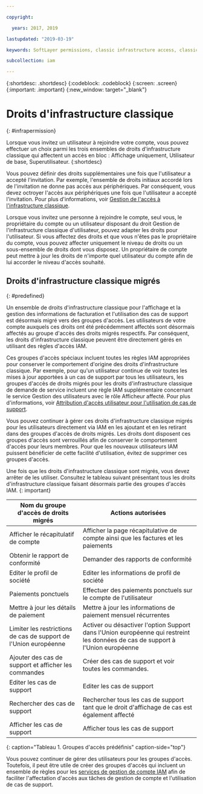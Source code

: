 ```yaml
---

copyright:

  years: 2017, 2019

lastupdated: "2019-03-19"

keywords: SoftLayer permissions, classic infrastructure access, classic infrastructure permission, migrated SoftLayer permissions, migrated permission access group

subcollection: iam

---
```


{:shortdesc: .shortdesc}
{:codeblock: .codeblock}
{:screen: .screen}
{:important: .important}
{:new_window: target="_blank"}

# Droits d'infrastructure classique
{: #infrapermission}

Lorsque vous invitez un utilisateur à rejoindre votre compte, vous pouvez effectuer un choix parmi les trois ensembles de droits d'infrastructure classique qui affectent un accès en bloc : Affichage uniquement, Utilisateur de base, Superutilisateur.
{:shortdesc}

Vous pouvez définir des droits supplémentaires une fois que l'utilisateur a accepté l'invitation. Par exemple, l'ensemble de droits initiaux accordé lors de l'invitation ne donne pas accès aux périphériques. Par conséquent, vous devez octroyer l'accès aux périphériques une fois que l'utilisateur a accepté l'invitation. Pour plus d'informations, voir [Gestion de l'accès à l'infrastructure classique](/docs/iam/mnginfra.html#mngclassicinfra).

Lorsque vous invitez une personne à rejoindre le compte, seul vous, le propriétaire du compte ou un utilisateur disposant du droit Gestion de l'infrastructure classique d'utilisateur, pouvez adapter les droits pour l'utilisateur. Si vous affectez des droits et que vous n'êtes pas le propriétaire du compte, vous pouvez affecter uniquement le niveau de droits ou un sous-ensemble de droits dont vous disposez. Un propriétaire de compte peut mettre à jour les droits de n'importe quel utilisateur du compte afin de lui accorder le niveau d'accès souhaité.


## Droits d'infrastructure classique migrés
{: #predefined}

Un ensemble de droits d'infrastructure classique pour l'affichage et la gestion des informations de facturation et l'utilisation des cas de support est désormais migré vers des groupes d'accès. Les utilisateurs de votre compte auxquels ces droits ont été précédemment affectés sont désormais affectés au groupe d'accès des droits migrés respectifs. Par conséquent, les droits d'infrastructure classique peuvent être directement gérés en utilisant des règles d'accès IAM.

Ces groupes d'accès spéciaux incluent toutes les règles IAM appropriées pour conserver le comportement d'origine des droits d'infrastructure classique. Par exemple, pour qu'un utilisateur continue de voir toutes les mises à jour apportées à un cas de support par tous les utilisateurs, les groupes d'accès de droits migrés pour les droits d'infrastructure classique de demande de service incluent une règle IAM supplémentaire concernant le service Gestion des utilisateurs avec le rôle Afficheur affecté. Pour plus d'informations, voir [Attribution d'accès utilisateur pour l'utilisation de cas de support](/docs/get-support/support_access.html#access).

Vous pouvez continuer à gérer ces droits d'infrastructure classique migrés pour les utilisateurs directement via IAM en les ajoutant et en les retirant dans des groupes d'accès de droits migrés. Les droits dont disposent ces groupes d'accès sont verrouillés afin de conserver le comportement d'accès pour leurs membres. Pour que les nouveaux utilisateurs IAM puissent bénéficier de cette facilité d'utilisation, évitez de supprimer ces groupes d'accès.

Une fois que les droits d'infrastructure classique sont migrés, vous devez arrêter de les utiliser. Consultez le tableau suivant présentant tous les droits d'infrastructure classique faisant désormais partie des groupes d'accès IAM.
{: important}

| Nom du groupe d'accès de droits migrés | Actions autorisées |
|----------|---------|
| Afficher le récapitulatif de compte | Afficher la page récapitulative de compte ainsi que les factures et les paiements |
| Obtenir le rapport de conformité | Demander des rapports de conformité |
| Editer le profil de société | Editer les informations de profil de société |
| Paiements ponctuels | Effectuer des paiements ponctuels sur le compte de l'utilisateur |
| Mettre à jour les détails de paiement | Mettre à jour les informations de paiement mensuel récurrentes |
| Limiter les restrictions de cas de support de l'Union européenne | Activer ou désactiver l'option Support dans l'Union européenne qui restreint les données de cas de support à l'Union européenne  |
| Ajouter des cas de support et afficher les commandes | Créer des cas de support et voir toutes les commandes.  |
| Editer les cas de support | Editer les cas de support |
| Rechercher des cas de support | Rechercher tous les cas de support tant que le droit d'affichage de cas est également affecté |
| Afficher les cas de support | Afficher tous les cas de support |
{: caption="Tableau 1. Groupes d'accès prédéfinis" caption-side="top"}

Vous pouvez continuer de gérer des utilisateurs pour les groupes d'accès. Toutefois, il peut être utile de créer des groupes d'accès qui incluent un ensemble de règles pour les [services de gestion de compte IAM](/docs/iam?topic=iam-account-services#account-services) afin de faciliter l'affectation d'accès aux tâches de gestion de compte et l'utilisation de cas de support.
